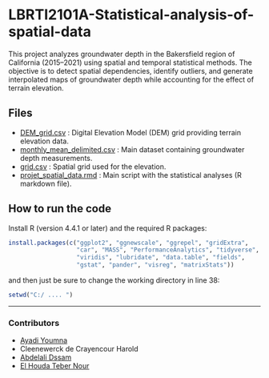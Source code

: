 # LBRTI2101A-Statistical-analysis-of-spatial-data

This project analyzes groundwater depth in the Bakersfield region of California (2015–2021) using spatial and temporal statistical methods.
The objective is to detect spatial dependencies, identify outliers, and generate interpolated maps of groundwater depth while accounting for the effect of terrain elevation.


## Files
* [DEM_grid.csv](DEM_grid.csv) :  Digital Elevation Model (DEM) grid providing terrain elevation data.
* [monthly_mean_delimited.csv](monthly_mean_delimited.csv) : Main dataset containing groundwater depth measurements.
* [grid.csv](grid.csv) : Spatial grid used for the elevation.
* [projet_spatial_data.rmd](projet_spatial_data.rmd) : Main script with the statistical analyses (R markdown file).

## How to run the code
Install R (version 4.4.1 or later) and the required R packages:
```R
install.packages(c("ggplot2", "ggnewscale", "ggrepel", "gridExtra", 
                   "car", "MASS", "PerformanceAnalytics", "tidyverse", 
                   "viridis", "lubridate", "data.table", "fields", 
                   "gstat", "pander", "visreg", "matrixStats"))
```
and then just be sure to change the working directory in line 38:
```R
setwd("C:/ .... ")
```

---
### Contributors
* [Ayadi Youmna](https://github.com/YoumnaAyadi/YoumnaAyadi)
* Cleenewerck de Crayencour Harold
* [Abdelali Dssam](https://github.com/AliD47)
* [El Houda Teber Nour](https://github.com/NOUREL-art)

